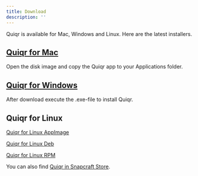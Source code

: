 ```yaml
---
title: Download
description: ''
---
```


Quiqr is available for Mac, Windows and Linux. Here are the latest installers.

## [Quiqr for Mac](https://quiqr-app-releases.s3.eu-west-1.amazonaws.com/quiqrmac_x64.dmg)

Open the disk image and copy the Quiqr app to your Applications folder.

## [Quiqr for Windows](https://quiqr-app-releases.s3.eu-west-1.amazonaws.com/quiqrwin.exe)

After download execute the .exe-file to install Quiqr.

## Quiqr for Linux

[Quiqr for Linux AppImage](https://quiqr-app-releases.s3.eu-west-1.amazonaws.com/quiqrlinux_x86_64.AppImage)

[Quiqr for Linux Deb](https://quiqr-app-releases.s3.eu-west-1.amazonaws.com/quiqrlinux_amd64.deb)

[Quiqr for Linux RPM](https://quiqr-app-releases.s3.eu-west-1.amazonaws.com/quiqrlinux_x86_64.rpm)

You can also find [Quiqr in Snapcraft Store](https://snapcraft.io/quiqr).

